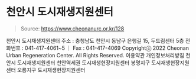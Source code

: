 # 천안시 도시재생지원센터

> Source: https://www.cheonanurc.or.kr/128

천안시 도시재생지원센터
주소 : 충청남도 천안시 동남구 은행길 15, 두드림센터 5층
전화번호 : 041-417-4061~5 ｜ Fax : 041-417-4069
Copyrightⓒ 2022 Cheonan Urban Regeneration Center. All Rights Reserved.
이용약관
개인정보처리방침
천안시 도시재생지원센터
천안역세권 도시재생현장지원센터
봉명지구 도시재생현장지원센터
오룡지구 도시재생현장지원센터